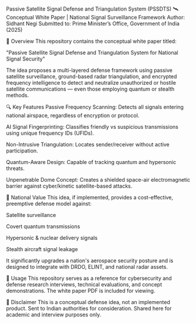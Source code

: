 Passive Satellite Signal Defense and Triangulation System (PSSDTS)
🛰️ Conceptual White Paper | National Signal Surveillance Framework
Author: Sidhant Negi
Submitted to: Prime Minister’s Office, Government of India (2025)

📄 Overview
This repository contains the conceptual white paper titled:

"Passive Satellite Signal Defense and Triangulation System for National Signal Security"

The idea proposes a multi-layered defense framework using passive satellite surveillance, ground-based radar triangulation, and encrypted frequency intelligence to detect and neutralize unauthorized or hostile satellite communications — even those employing quantum or stealth methods.

🔍 Key Features
Passive Frequency Scanning: Detects all signals entering national airspace, regardless of encryption or protocol.

AI Signal Fingerprinting: Classifies friendly vs suspicious transmissions using unique frequency IDs (UFIDs).

Non-Intrusive Triangulation: Locates sender/receiver without active participation.

Quantum-Aware Design: Capable of tracking quantum and hypersonic threats.

Unpenetrable Dome Concept: Creates a shielded space-air electromagnetic barrier against cyber/kinetic satellite-based attacks.

🔐 National Value
This idea, if implemented, provides a cost-effective, preemptive defense model against:

Satellite surveillance

Covert quantum transmissions

Hypersonic & nuclear delivery signals

Stealth aircraft signal leakage

It significantly upgrades a nation's aerospace security posture and is designed to integrate with DRDO, ELINT, and national radar assets.

📎 Usage
This repository serves as a reference for cybersecurity and defense research interviews, technical evaluations, and concept demonstrations. The white paper PDF is included for viewing.

📢 Disclaimer
This is a conceptual defense idea, not an implemented product.
Sent to Indian authorities for consideration.
Shared here for academic and interview purposes only.
